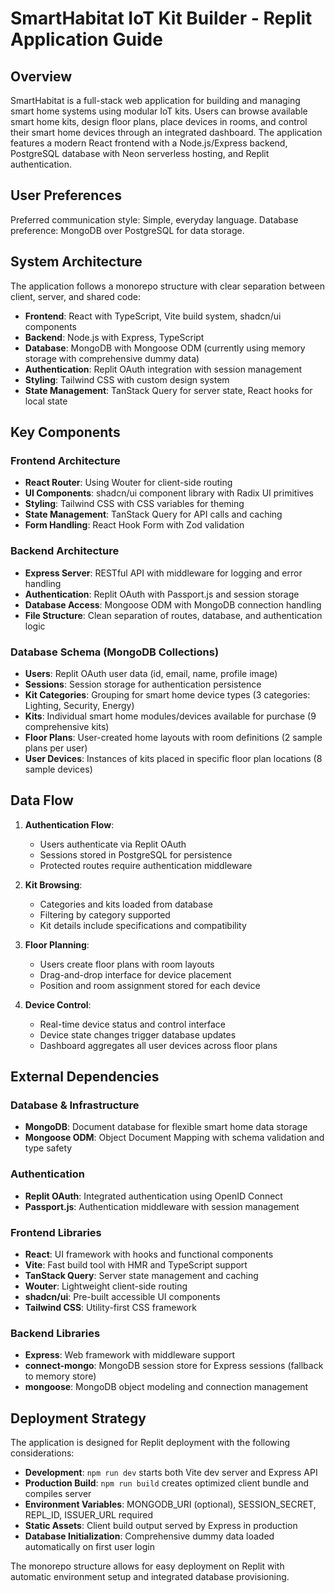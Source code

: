# SmartHabitat IoT Kit Builder - Replit Application Guide

## Overview

SmartHabitat is a full-stack web application for building and managing smart home systems using modular IoT kits. Users can browse available smart home kits, design floor plans, place devices in rooms, and control their smart home devices through an integrated dashboard. The application features a modern React frontend with a Node.js/Express backend, PostgreSQL database with Neon serverless hosting, and Replit authentication.

## User Preferences

Preferred communication style: Simple, everyday language.
Database preference: MongoDB over PostgreSQL for data storage.

## System Architecture

The application follows a monorepo structure with clear separation between client, server, and shared code:

- **Frontend**: React with TypeScript, Vite build system, shadcn/ui components
- **Backend**: Node.js with Express, TypeScript
- **Database**: MongoDB with Mongoose ODM (currently using memory storage with comprehensive dummy data)
- **Authentication**: Replit OAuth integration with session management
- **Styling**: Tailwind CSS with custom design system
- **State Management**: TanStack Query for server state, React hooks for local state

## Key Components

### Frontend Architecture
- **React Router**: Using Wouter for client-side routing
- **UI Components**: shadcn/ui component library with Radix UI primitives
- **Styling**: Tailwind CSS with CSS variables for theming
- **State Management**: TanStack Query for API calls and caching
- **Form Handling**: React Hook Form with Zod validation

### Backend Architecture
- **Express Server**: RESTful API with middleware for logging and error handling
- **Authentication**: Replit OAuth with Passport.js and session storage
- **Database Access**: Mongoose ODM with MongoDB connection handling
- **File Structure**: Clean separation of routes, database, and authentication logic

### Database Schema (MongoDB Collections)
- **Users**: Replit OAuth user data (id, email, name, profile image)
- **Sessions**: Session storage for authentication persistence
- **Kit Categories**: Grouping for smart home device types (3 categories: Lighting, Security, Energy)
- **Kits**: Individual smart home modules/devices available for purchase (9 comprehensive kits)
- **Floor Plans**: User-created home layouts with room definitions (2 sample plans per user)
- **User Devices**: Instances of kits placed in specific floor plan locations (8 sample devices)

## Data Flow

1. **Authentication Flow**: 
   - Users authenticate via Replit OAuth
   - Sessions stored in PostgreSQL for persistence
   - Protected routes require authentication middleware

2. **Kit Browsing**:
   - Categories and kits loaded from database
   - Filtering by category supported
   - Kit details include specifications and compatibility

3. **Floor Planning**:
   - Users create floor plans with room layouts
   - Drag-and-drop interface for device placement
   - Position and room assignment stored for each device

4. **Device Control**:
   - Real-time device status and control interface
   - Device state changes trigger database updates
   - Dashboard aggregates all user devices across floor plans

## External Dependencies

### Database & Infrastructure
- **MongoDB**: Document database for flexible smart home data storage
- **Mongoose ODM**: Object Document Mapping with schema validation and type safety

### Authentication
- **Replit OAuth**: Integrated authentication using OpenID Connect
- **Passport.js**: Authentication middleware with session management

### Frontend Libraries
- **React**: UI framework with hooks and functional components  
- **Vite**: Fast build tool with HMR and TypeScript support
- **TanStack Query**: Server state management and caching
- **Wouter**: Lightweight client-side routing
- **shadcn/ui**: Pre-built accessible UI components
- **Tailwind CSS**: Utility-first CSS framework

### Backend Libraries
- **Express**: Web framework with middleware support
- **connect-mongo**: MongoDB session store for Express sessions (fallback to memory store)
- **mongoose**: MongoDB object modeling and connection management

## Deployment Strategy

The application is designed for Replit deployment with the following considerations:

- **Development**: `npm run dev` starts both Vite dev server and Express API
- **Production Build**: `npm run build` creates optimized client bundle and compiles server
- **Environment Variables**: MONGODB_URI (optional), SESSION_SECRET, REPL_ID, ISSUER_URL required
- **Static Assets**: Client build output served by Express in production
- **Database Initialization**: Comprehensive dummy data loaded automatically on first user login

The monorepo structure allows for easy deployment on Replit with automatic environment setup and integrated database provisioning.